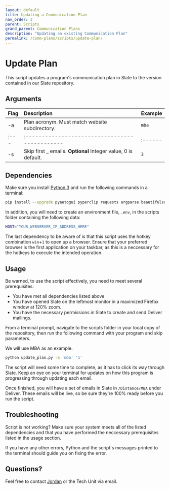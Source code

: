```yaml
---
layout: default
title: Updating a Communication Plan
nav_order: 3
parent: Scripts
grand_parent: Communication Plans
description: "Updating an existing Communication Plan"
permalink: /comm-plans/scripts/update-plan/
---
```


# Update Plan
 This script updates a program's communication plan in Slate to the version contained in our Slate repository. 



## Arguments

| Flag | Description                                                    | Example |
| :--- | :------------------------------------------------------------- | :------ |
| -a   | Plan acronym. Must match website subdirectory.                 | `mba`   |
| :--- | :---------------------------------------------                 | :------ |
| -s   | Skip first _ emails. **Optional** Integer value, 0 is default. | `3`     |


## Dependencies
Make sure you install [Python 3](https://www.python.org/downloads/) and run the following commands in a terminal:

```bash
pip install --upgrade pyautogui pyperclip requests argparse beautifulsoup4
```

In addition, you will need to create an environment file, `.env`, in the scripts folder containing the following data:

```bash
HOST="YOUR_WEBSERVER_IP_ADDRESS_HERE"
```

The last dependency to be aware of is that this script uses the hotkey combination `win`+`1` to open up a browser. Ensure that your preferred browser is the first application on your taskbar, as this is a neccessary for the hotkeys to execute the intended operation.

## Usage
Be warned, to use the script effectively, you need to meet several prerequisites:

* You have met all dependencies listed above
* You have opened Slate on the leftmost monitor in a maximized Firefox window at 120% zoom.
* You have the necessary permissions in Slate to create and send Deliver mailings.

From a terminal prompt, navigate to the scripts folder in your local copy of the repository, then run the following command with your program and skip parameters.

We will use MBA as an example.

```bash
python update_plan.py -a 'mba' '1'
```

The script will need some time to complete, as it has to click its way through Slate. Keep an eye on your terminal for updates on how this program is progressing through updating each email.  

Once finished, you will have a set of emails in Slate in `/Distance/MBA` under Deliver. These emails will be live, so be sure they're 100% ready before you run the script.

## Troubleshooting
Script is not working? Make sure your system meets all of the listed dependencies and that you have performed the neccessary prerequisites listed in the usage section.

If you have any other errors, Python and the script's messages printed to the terminal should guide you on fixing the error. 

## Questions?
Feel free to contact [Jordan](mailto:jordan.scruggs@msstate.edu) or the Tech Unit via email.